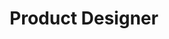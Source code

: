 ---
orderId: "22"
name: "Silvia Tricarico"
title: "Product Designer"
abbreviation: "St"
number: "112"
ndbImage: "../../assets/images/company/team/SilviaTricarico.png"
position: "br"
---